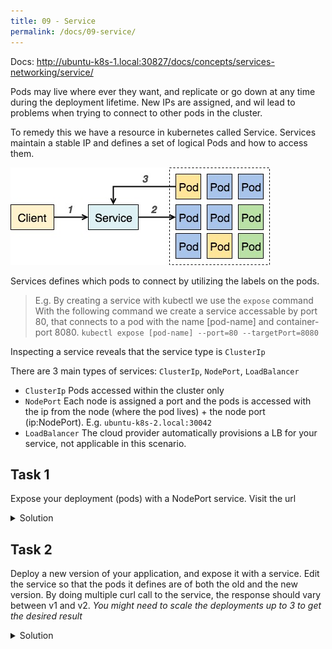 ```yaml
---
title: 09 - Service
permalink: /docs/09-service/
---
```


Docs: http://ubuntu-k8s-1.local:30827/docs/concepts/services-networking/service/

Pods may live where ever they want, and replicate or go down at any time during the deployment lifetime. New IPs are assigned, and wil lead to problems when trying to connect to other pods in the cluster.

To remedy this we have a resource in kubernetes called Service.
Services maintain a stable IP and defines a set of logical Pods and how to access them.

![text](../../img/k8s-service-pod-access.jpg)

Services defines which pods to connect by utilizing the labels on the pods.

> E.g. By creating a service with kubectl we use the `expose` command
With the following command we create a service accessable by port 80,
that connects to a pod with the name [pod-name] and container-port 8080.
`kubectl expose [pod-name] --port=80 --targetPort=8080`

Inspecting a service reveals that the service type is `ClusterIp`

There are 3 main types of services: `ClusterIp`, `NodePort`, `LoadBalancer`
- `ClusterIp` Pods accessed within the cluster only
- `NodePort` Each node is assigned a port and the pods is accessed with the ip from the node (where the pod lives) + the node port (ip:NodePort). E.g. `ubuntu-k8s-2.local:30042`
- `LoadBalancer` The cloud provider automatically provisions a LB for your service, not applicable in this scenario.


## Task 1

Expose your deployment (pods) with a NodePort service. Visit the url

<details>
 <summary>Solution</summary>
 <div markdown="1">

### Solution 1: Exposing a pod with service

- `kubectl expose [pod-name] --port 80 --targetPort 8080 --type NodePort`
- `kubectl get svc` # Note the node port number
- `kubectl get po -owide ` # Check which node the pods are located
- Access the pod with the browser on: `node:NodePort`, e.g. `ubuntu-k8s-1.local:34567`
 </div>
</details>

## Task 2
Deploy a new version of your application, and expose it with a service.
Edit the service so that the pods it defines are of both the old and the new version.
By doing multiple curl call to the service, the response should vary between v1 and v2.
*You might need to scale the deployments up to 3 to get the desired result*

<details>
 <summary>Solution</summary>
 <div markdown="1">

### Solution 2: versioning

- Change the deployment name and version.
- `kubectl apply -f deployment.yaml` to deploy the new version
- `kubectl expose [pod-name] ... ` as the last task  
- `kubectl edit svc [svc-name]`
under the `selector tag`, remove all other tags other than `k8s-app: ...`
this will select all pods with the `k8s-app:my-app` label which should be both versions.

 </div>
</details>
